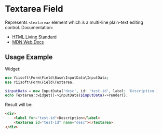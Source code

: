 # Textarea Field

Represents `<textarea>` element which is a multi-line plain-text editing control. Documentation:

- [HTML Living Standard](https://html.spec.whatwg.org/multipage/form-elements.html#the-textarea-element)
- [MDN Web Docs](https://developer.mozilla.org/docs/Web/HTML/Element/textarea)

## Usage Example

Widget:

```php
use Yiisoft\Form\Field\Base\InputData\InputData;
use Yiisoft\Form\Field\Textarea;

$inputData = new InputData('desc', id: 'test-id', label: 'Description');
echo Textarea::widget()->inputData($inputData)->render();
```

Result will be:

```html
<div>
    <label for="test-id">Description</label>
    <textarea id="test-id" name="desc"></textarea>
</div>
```
